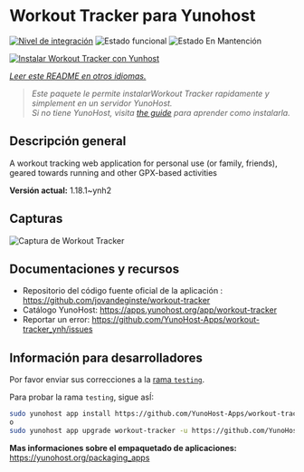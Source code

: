 <!--
Este archivo README esta generado automaticamente<https://github.com/YunoHost/apps/tree/master/tools/readme_generator>
No se debe editar a mano.
-->

# Workout Tracker para Yunohost

[![Nivel de integración](https://dash.yunohost.org/integration/workout-tracker.svg)](https://ci-apps.yunohost.org/ci/apps/workout-tracker/) ![Estado funcional](https://ci-apps.yunohost.org/ci/badges/workout-tracker.status.svg) ![Estado En Mantención](https://ci-apps.yunohost.org/ci/badges/workout-tracker.maintain.svg)

[![Instalar Workout Tracker con Yunhost](https://install-app.yunohost.org/install-with-yunohost.svg)](https://install-app.yunohost.org/?app=workout-tracker)

*[Leer este README en otros idiomas.](./ALL_README.md)*

> *Este paquete le permite instalarWorkout Tracker rapidamente y simplement en un servidor YunoHost.*  
> *Si no tiene YunoHost, visita [the guide](https://yunohost.org/install) para aprender como instalarla.*

## Descripción general

A workout tracking web application for personal use (or family, friends), geared towards running and other GPX-based activities

**Versión actual:** 1.18.1~ynh2

## Capturas

![Captura de Workout Tracker](./doc/screenshots/screenshot.jpg)

## Documentaciones y recursos

- Repositorio del código fuente oficial de la aplicación : <https://github.com/jovandeginste/workout-tracker>
- Catálogo YunoHost: <https://apps.yunohost.org/app/workout-tracker>
- Reportar un error: <https://github.com/YunoHost-Apps/workout-tracker_ynh/issues>

## Información para desarrolladores

Por favor enviar sus correcciones a la [rama `testing`](https://github.com/YunoHost-Apps/workout-tracker_ynh/tree/testing).

Para probar la rama `testing`, sigue asÍ:

```bash
sudo yunohost app install https://github.com/YunoHost-Apps/workout-tracker_ynh/tree/testing --debug
o
sudo yunohost app upgrade workout-tracker -u https://github.com/YunoHost-Apps/workout-tracker_ynh/tree/testing --debug
```

**Mas informaciones sobre el empaquetado de aplicaciones:** <https://yunohost.org/packaging_apps>
